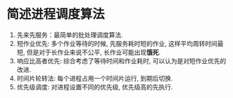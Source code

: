 # 简述进程调度算法

1. 先来先服务：最简单的批处理调度算法.
2. 短作业优先: 多个作业等待的时候, 先服务耗时短的作业, 这样平均周转时间最短, 但是对于长作业来说不公平, 长作业可能出现**饿死**.
3. 响应比高者优先: 综合考虑了等待时间和作业耗时, 可以认为是对短作业优先的改进.
4. 时间片轮转法: 每个进程占用一个时间片运行, 到期后切换.
5. 优先级调度: 对进程设置不同的优先级, 优先级高的先执行.
